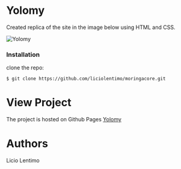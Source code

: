 # Yolomy
Created replica of the site in the image below using HTML and CSS.

![Yolomy](https://lentimopress.files.wordpress.com/2018/11/page_guide.jpg "Yolomy")

### Installation

clone the repo:
```
$ git clone https://github.com/liciolentimo/moringacore.git
```

# View Project
The project is hosted on Github Pages <a href="https://licio-yolomy.netlify.app/">Yolomy</a>
# Authors
Licio Lentimo